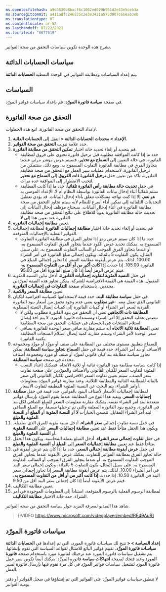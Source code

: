 ```yaml
---
ms.openlocfilehash: a9d3530b8bacf6c1062ed029b961d2e43e5ceb3a
ms.sourcegitcommit: a411adfc246835c2e3e3421a575d907c66eab3eb
ms.translationtype: HT
ms.contentlocale: ar-SA
ms.lasthandoff: 07/22/2021
ms.locfileid: "6677619"
---
```

تشرح هذه الوحدة تكوين سياسات التحقق من صحة الفواتير.

## <a name="accounts-payable-policies"></a>سياسات الحسابات الدائنة 

يتم إعداد السياسات ومطابقة الفواتير في الوحدة النمطية **الحسابات الدائنة‏‎**.

## <a name="policies"></a>السياسات 

في صفحة **سياسة فاتورة المورّد**، قم بإعداد سياسات فواتير المورّد.

## <a name="invoice-validation"></a>التحقق من صحة الفاتورة
لإعداد التحقق من صحة الفاتورة، اتبع هذه الخطوات.

1.  انتقل إلى **الحسابات الدائنة‏‎ > الإعداد > محددات الحسابات الدائنة‏‎**.
2.  حدد علامة تبويب **التحقق من صحة الفواتير**.
3.  قم بتحديد أو إلغاء تحديد خانة اختيار **تمكين التحقق من مطابقة الفاتورة**.
    - حدد ما إذا كانت الموافقة مطلوبة قبل ترحيل فاتورة تحتوي على فروق لمطابقة الفاتورة. في حالة التعيين إلى **السماح مع تحذير**، فسيتم عرض مؤشر مرئي عندما يتجاوز الفرق في مطابقة الفاتورة التفاوت المسموح به. ومع ذلك، ستتمكن من ترحيل الفاتورة. لاستخدام عمليات سير العمل مع التحقق من صحة مطابقه الفاتورة، تأكد من تعيين حقل **ترحيل الفاتورة ذات الفروق** إلى **السماح مع تحذير** لتجنب الاضطرار إلى الموافقة عدة مرات.
    - في حقل **تحديث حالة مطابقة رأس الفاتورة تلقائياً**، حدد ما إذا كانت المطابقة ستتم تلقائياً أثناء إدخال بيانات الفاتورة بواسطة النظام أم لا. الإعداد الموصى به هو **نعم**، إلا إذا كنت تواجه مشكلات تتعلق بأداء إدخال البيانات. قد يؤدي تعطيل التحديثات التلقائية إلى تمكين أداء أسرع للنظام لأنه سيتم تجاوز التحقق من صحة مطابقة الفاتورة في أثناء إدخال البيانات. سيحتاج موظف إدخال البيانات إلى تحديث حالة مطابقة الفاتورة يدوياً للاطلاع على نتائج التحقق من صحة مطابقة الفاتورة عند تعيين هذا إلى **لا**.
4.  تعيين **مطابقة إجماليات الفاتورة**.
5.  قم بتحديد أو إلغاء تحديد خانة اختيار **مطابقة إجماليات الفاتورة** لمطابقة إجماليات الفواتير الفعلية بالإجماليات المتوقعة.
    - حدد ما إذا كان سيتم عرض رمز إذا تجاوز الفرق في مطابقة الفاتورة التفاوت المسموح به. يمكنك تحديد عرض الكود عندما يتجاوز الفرق التفاوت المسموح به، أو عندما يتجاوز الفرق الموجب أو السالب التفاوت المسموح به. علي سبيل المثال، يكون التفاوت 5 بالمائة، ويكون إجمالي مبلغ الفاتورة في أمر الشراء 100.00. لذلك، يتم عرض أيقونة مطابقة السعر إذا تجاوز إجمالي المبلغ في الفاتورة 105.00. إذا حددت **إذا كانت أكبر من أو أقل من التفاوت المسموح به**، فيتم عرض الرمز أيضاً إذا كان مبلغ الفاتورة أقل من 95.00.
6.  في حقل **النسبة المئوية لتفاوت إجماليات الفاتورة**، أدخل تباين النسبة المئوية المقبول. هذه القيمة هي القيمة الافتراضية للشركة. يمكن تجاوز هذه القيمة لمورّدين محددين، باستخدام صفحة **التفاوتات في إجماليات الفاتورة**. 
7.  تعيين **مطابقة السعر والكمية**.
8.  في حقل **سياسة مطابقة البند**، حدد قيمة لاستخدامها كسياسة افتراضية للكيان القانوني الذي تعمل معه. 
    -**غير مطلوب** يعني عدم وجود تحقق من أسعار بنود الفاتورة الفردية لسعر أمر الشراء أو كميات الفاتورة إلى كميات إيصال التعبئة المطلوبة.
    - **المطابقة ذات الاتجاهين** تعني أن التحقق من بنود الفاتورة مطلوب ولكن لا تتضمن عملية التحقق إلا أمر الشراء ومستندات فاتورة المورد. لا يتم أخذ إيصال استلام المنتجات في الحسبان في عمليات التحقق من صحة المطابقة. 
    - تعني **المطابقة ثلاثية الاتجاه** أنه ستتم مقارنة صافي سعر الوحدة للفاتورة بصافي سعر الوحدة لأمر الشراء وستتم مقارنة كمية إيصال استلام المنتجات المطابقة بكمية الفاتورة.
9.  للسماح بتطبيق مستوى مختلف من المطابقة على صنف أو مورِّد أو مورِّد ومجموعة الأصناف أو بند أمر الشراء، حدد قيمة في حقل **السماح بتجاوز سياسة المطابقة**.‬ يمكن تجاوز سياسة مطابقة بند كيان قانوني لمورِّد أو صنف أو مورد ومجموعة أصناف محددة في صفحة **سياسة المطابقة**.
    - إذا كانت سياسة مطابقة بنود الفاتورة ثنائية أو ثلاثية الاتجاه، فيمكنك إعداد النسب المئوية لتفاوت السعر للكيان القانوني والأصناف والمورّدين على صفحة تفاوت سعر الصنف. سيتم تعيين تفاوت السعر الافتراضي للكيان القانوني إلى صفر بالمائة للمطابقة الثنائية والمطابقة الثلاثية. وعند مقارنة فواتير المورّد بمعلومات أوامر الشراء، يتم البحث عن النسبة المئوية المطبقة لتفاوت الأسعار.
10. لمطابقة إجماليات الأسعار لأصناف البنود بالفواتير، حدد قيمة في حقل **مطابقة إجماليات السعر**‬. ويفيد هذا النوع من المطابقة عندما يقوم المورّد بإرسال فواتير متعددة لبند أمر الشراء نفسه. يمكنك مقارنة معلومات السعر للمبلغ الصافي لكل بند في الفاتورة، وجميع بنود الفاتورة المعلقة والتي تم ترحيلها مسبقاً، مع المبلغ الصافي لبند أمر الشراء المقابل. تتضمن الخيارات **لا** أو **النسبة المئوية** أو **المبلغ** أو **النسبة المئوية والمبلغ**.
11. في حقل ‏‫نسبة تفاوت إجمالي **سعر الشراء**‬، أدخل نسبة مئوية للفرق الذي ستقبله. ويكون هذا الحقل متاحاً فقط عند تعيين **مطابقة إجماليات السعر‬** على **النسبة المئوية** أو **النسبة المئوية والمبلغ**.
12. في حقل **تفاوت إجمالي سعر الشراء‬**، أدخل المبلغ بعملة المحاسبة. ويكون هذا الحقل متاحاً فقط عند تعيين **مطابقة إجماليات السعر‬** إلى **المبلغ** أو **النسبة المئوية والمبلغ**.
13. في حقل **عرض أيقونة مطابقة إجمالي السعر‬**، حدد ما إذا كان يتم عرض أيقونة في حالة تجاوز الفرق بمطابقة الفواتير للتفاوت. يمكنك عرض الأيقونة عندما يتجاوز الفرق الموجب التفاوت المسموح به، أو عندما يتجاوز الفرق الموجب أو السالب التفاوت المسموح به. علي سبيل المثال، يكون التفاوت 5 بالمائة، ويكون إجمالي سعر البند في أمر الشراء 10.00. لذلك، يتم عرض أيقونة مطابقة السعر إذا تجاوز إجمالي سعر البند في الفاتورة 10.50. إذا حددت **إذا كانت أكبر من أو أقل من التفاوت المسموح به**، فيتم عرض الأيقونة أيضاً إذا كان إجمالي سعر البند أقل من 9.50.
14. تعيين مطابقة التكاليف.
15. لمطابقة الرسوم الفعلية بالرسوم المتوقعة، استناداً إلى المعلومات الموجودة في أمر الشراء، حدد خانة الاختيار **مطابقة التكاليف**‬.




شاهد هذا الفيديو لمعرفة المزيد حول سياسة التحقق من صحة الفواتير.

 > [!VIDEO https://www.microsoft.com/videoplayer/embed/RE49AuR]

## <a name="vendor-invoice-policies"></a>سياسات فاتورة المورّد 

تتيح لك سياسات فاتورة المورد، التي تم إعدادها في **الحسابات الدائنة‏‎ > إعداد السياسة > سياسات فاتورة المورِّد**، تقييم فواتير البائع للامتثال لقواعد السياسة التي تقوم بإنشائها. يتم تشغيل سياسات فاتورة المورد عند ترحيلك لفاتورة مورد باستخدام صفحة **فاتورة المورد** وعند فتحك لصفحة **انتهاكات سياسة** فاتورة المورِّد. يمكنك أيضاً تكوين سير عمل فاتورة المورد لتشغيل سياسات فواتير المورّد في كل مرة تقوم فيها بإرسال فاتورة لسير العمل.

لا تنطبق سياسات فواتير المورِّد على الفواتير التي تم إنشاؤها في سجل الفواتير أو دفتر يومية الفواتير.
